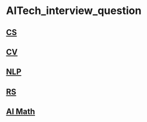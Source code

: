 # AITech_interview_question

## [CS](https://github.com/jaehwan-AI/AITech_interview_question/CS)

## [CV](https://github.com/jaehwan-AI/AITech_interview_question/CV)

## [NLP](https://github.com/jaehwan-AI/AITech_interview_question/NLP)

## [RS](https://github.com/jaehwan-AI/AITech_interview_question/RS)

## [AI Math](https://github.com/jaehwan-AI/AITech_interview_question/tree/main/AI%20Math)
